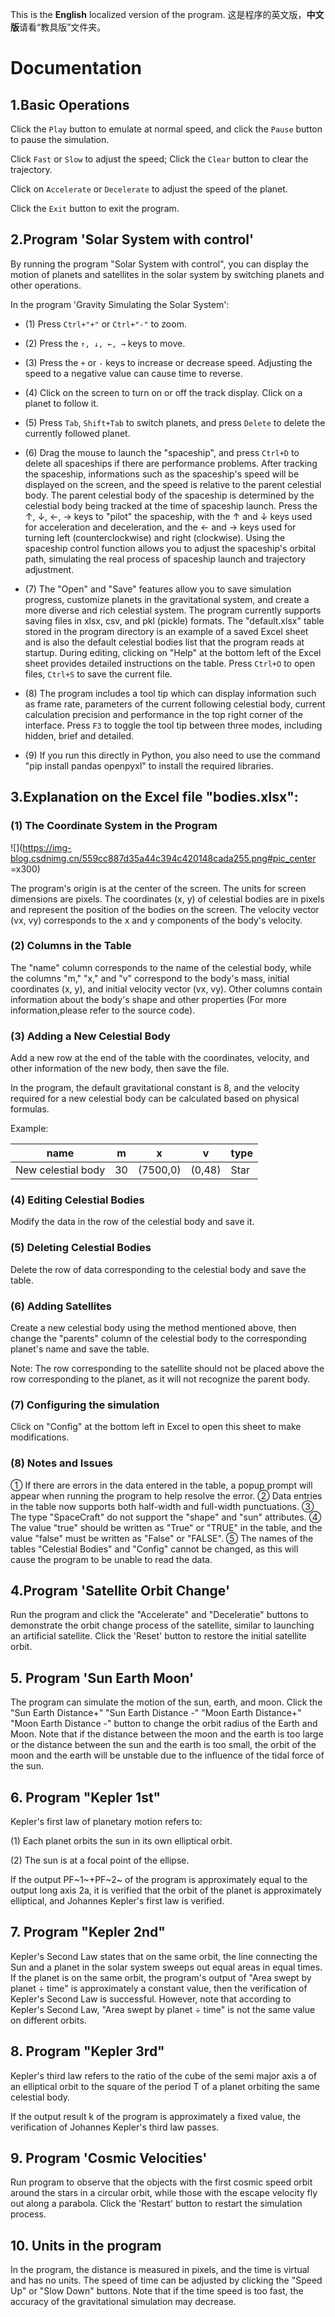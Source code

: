 This is the **English** localized version of the program.
这是程序的英文版，**中文版**请看“教具版”文件夹。

# Documentation

## 1.Basic Operations

Click the ``Play`` button to emulate at normal speed, and click the ``Pause`` button to pause the simulation.

Click ``Fast`` or ``Slow`` to adjust the speed; Click the ``Clear`` button to clear the trajectory.

Click on ``Accelerate`` or ``Decelerate`` to adjust the speed of the planet.

Click the ``Exit`` button to exit the program.

## 2.Program 'Solar System with control'

By running the program "Solar System with control", you can display the motion of planets and satellites in the solar system by switching planets and other operations.

In the program 'Gravity Simulating the Solar System':

- (1) Press ``Ctrl+"+"`` or ``Ctrl+"-"`` to zoom.

- (2) Press the ``↑, ↓, ←, →`` keys to move.

- (3) Press the ``+`` or ``-`` keys to increase or decrease speed. Adjusting the speed to a negative value can cause time to reverse.

- (4) Click on the screen to turn on or off the track display. Click on a planet to follow it.

- (5) Press ``Tab``, ``Shift+Tab`` to switch planets, and press ``Delete`` to delete the currently followed planet.
- (6) Drag the mouse to launch the "spaceship", and press ``Ctrl+D`` to delete all spaceships if there are performance problems. After tracking the spaceship, informations such as the spaceship's speed will be displayed on the screen, and the speed is relative to the parent celestial body. The parent celestial body of the spaceship is determined by the celestial body being tracked at the time of spaceship launch. Press the ↑, ↓, ←, → keys to "pilot" the spaceship, with the ↑ and ↓ keys used for acceleration and deceleration, and the ← and → keys used for turning left (counterclockwise) and right (clockwise). Using the spaceship control function allows you to adjust the spaceship's orbital path, simulating the real process of spaceship launch and trajectory adjustment.

- (7) The "Open" and "Save" features allow you to save simulation progress, customize planets in the gravitational system, and create a more diverse and rich celestial system. The program currently supports saving files in xlsx, csv, and pkl (pickle) formats. The "default.xlsx" table stored in the program directory is an example of a saved Excel sheet and is also the default celestial bodies list that the program reads at startup. During editing, clicking on "Help" at the bottom left of the Excel sheet provides detailed instructions on the table. Press ``Ctrl+O`` to open files, ``Ctrl+S`` to save the current file.
- (8) The program includes a tool tip which can display information such as frame rate, parameters of the current following celestial body, current calculation precision and performance in the top right corner of the interface. Press ``F3`` to toggle the tool tip between three modes, including hidden, brief and detailed.
- (9) If you run this directly in Python, you also need to use the command "pip install pandas openpyxl" to install the required libraries.

## 3.Explanation on the Excel file "bodies.xlsx":

### (1) The Coordinate System in the Program

![](https://img-blog.csdnimg.cn/559cc887d35a44c394c420148cada255.png#pic_center =x300)

The program's origin is at the center of the screen. The units for screen dimensions are pixels. The coordinates (x, y) of celestial bodies are in pixels and represent the position of the bodies on the screen. The velocity vector (vx, vy) corresponds to the x and y components of the body's velocity.

### (2) Columns in the Table

The "name" column corresponds to the name of the celestial body, while the columns "m," "x," and "v" correspond to the body's mass, initial coordinates (x, y), and initial velocity vector (vx, vy). Other columns contain information about the body's shape and other properties (For more information,please refer to the source code).

### (3) Adding a New Celestial Body

Add a new row at the end of the table with the coordinates, velocity, and other information of the new body, then save the file.

In the program, the default gravitational constant is 8, and the velocity required for a new celestial body can be calculated based on physical formulas.

Example:


name | m | x| v | type
-------- | -----|----|-----|-----
New celestial body|30|(7500,0)|(0,48)|Star

### (4) Editing Celestial Bodies

Modify the data in the row of the celestial body and save it.

### (5) Deleting Celestial Bodies

Delete the row of data corresponding to the celestial body and save the table.

### (6) Adding Satellites

Create a new celestial body using the method mentioned above, then change the "parents" column of the celestial body to the corresponding planet's name and save the table.

Note: The row corresponding to the satellite should not be placed above the row corresponding to the planet, as it will not recognize the parent body.

### (7) Configuring the simulation

Click on "Config" at the bottom left in Excel to open this sheet to make modifications.

### (8) Notes and Issues

① If there are errors in the data entered in the table, a popup prompt will appear when running the program to help resolve the error.
② Data entries in the table now supports both half-width and full-width punctuations.
③ The type "SpaceCraft" do not support the "shape" and "sun" attributes.
④ The value "true" should be written as "True" or "TRUE" in the table, and the value "false" must be written as "False" or "FALSE".
⑤ The names of the tables "Celestial Bodies" and "Config" cannot be changed, as this will cause the program to be unable to read the data.

## 4.Program 'Satellite Orbit Change'

Run the program and click the "Accelerate" and "Deceleratie" buttons to demonstrate the orbit change process of the satellite, similar to launching an artificial satellite. 
Click the 'Reset' button to restore the initial satellite orbit.

## 5. Program 'Sun Earth Moon'

The program can simulate the motion of the sun, earth, and moon. Click the "Sun Earth Distance+" "Sun Earth Distance -" "Moon Earth Distance+" "Moon Earth Distance -" button to change the orbit radius of the Earth and Moon. 
Note that if the distance between the moon and the earth is too large or the distance between the sun and the earth is too small, the orbit of the moon and the earth will be unstable due to the influence of the tidal force of the sun.


## 6. Program "Kepler 1st"

Kepler's first law of planetary motion refers to:

(1) Each planet orbits the sun in its own elliptical orbit.

(2) The sun is at a focal point of the ellipse.


If the output PF~1~+PF~2~ of the program is approximately equal to the output long axis 2a, it is verified that the orbit of the planet is approximately elliptical, and Johannes Kepler's first law is verified.

## 7. Program "Kepler 2nd"

Kepler's Second Law states that on the same orbit, the line connecting the Sun and a planet in the solar system sweeps out equal areas in equal times. 
If the planet is on the same orbit, the program's output of "Area swept by planet ÷ time" is approximately a constant value, then the verification of Kepler's Second Law is successful. 
However, note that according to Kepler's Second Law, "Area swept by planet ÷ time" is not the same value on different orbits.

## 8. Program "Kepler 3rd"

Kepler's third law refers to the ratio of the cube of the semi major axis a of an elliptical orbit to the square of the period T of a planet orbiting the same celestial body. 

If the output result k of the program is approximately a fixed value, the verification of Johannes Kepler's third law passes.

## 9. Program 'Cosmic Velocities'

Run program to observe that the objects with the first cosmic speed orbit around the stars in a circular orbit, while those with the escape velocity fly out along a parabola. Click the 'Restart' button to restart the simulation process.

## 10. Units in the program

In the program, the distance is measured in pixels, and the time is virtual and has no units. 
The speed of time can be adjusted by clicking the "Speed Up" or "Slow Down" buttons. 
Note that if the time speed is too fast, the accuracy of the gravitational simulation may decrease.